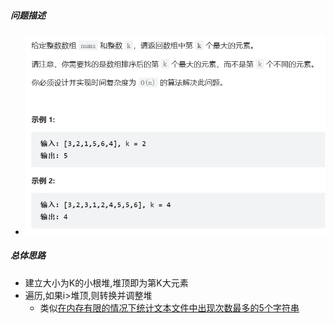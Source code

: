 ##### 问题描述
- ![](attachments/Pasted%20image%2020230114232123.png)
##### 总体思路
- 建立大小为K的小根堆,堆顶即为第K大元素
- 遍历,如果i>堆顶,则转换并调整堆
	- 类似[在内存有限的情况下统计文本文件中出现次数最多的5个字符串](../工作相关/在内存有限的情况下统计文本文件中出现次数最多的5个字符串.md)